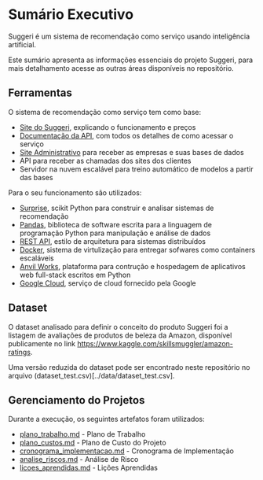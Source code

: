 # Sumário Executivo

Suggeri é um sistema de recomendação como serviço usando inteligência artificial.

Este sumário apresenta as informações essenciais do projeto Suggeri, para mais detalhamento acesse as outras áreas disponíveis no repositório.


## Ferramentas

O sistema de recomendação como serviço tem como base:
- [Site do Suggeri](http://www.suggeri.com.br/), explicando o funcionamento e preços
- [Documentação da API](http://www.suggeri.com.br/api.html), com todos os detalhes de como acessar o serviço
- [Site Administrativo](https://suggeri.anvil.app/) para receber as empresas e suas bases de dados
- API para receber as chamadas dos sites dos clientes
- Servidor na nuvem escalável para treino automático de modelos a partir das bases

Para o seu funcionamento são utilizados:
- [Surprise](http://surpriselib.com/), scikit Python para construir e analisar sistemas de recomendação
- [Pandas](https://pandas.pydata.org/), biblioteca de software escrita para a linguagem de programação Python para manipulação e análise de dados
- [REST API](https://restfulapi.net/), estilo de arquitetura para sistemas distribuídos
- [Docker](https://www.docker.com/), sistema de virtulização para entregar sofwares como containers escaláveis
- [Anvil Works](https://anvil.works/), plataforma para contrução e hospedagem de aplicativos web full-stack escritos em Python
- [Google Cloud](https://cloud.google.com/), serviço de cloud fornecido pela Google


## Dataset

O dataset analisado para definir o conceito do produto Suggeri foi a listagem de avaliações de produtos de beleza da Amazon, disponível publicamente no link https://www.kaggle.com/skillsmuggler/amazon-ratings.

Uma versão reduzida do dataset pode ser encontrado neste repositório no arquivo (dataset_test.csv)[../data/dataset_test.csv].


## Gerenciamento do Projetos

Durante a execução, os seguintes artefatos foram utilizados:
- [plano_trabalho.md](plano_trabalho.md) - Plano de Trabalho
- [plano_custos.md](plano_custos.md) - Plano de Custo do Projeto
- [cronograma_implementacao.md](cronograma_implementacao.md) - Cronograma de Implementação
- [analise_riscos.md](analise_riscos.md) - Análise de Risco
- [licoes_aprendidas.md](licoes_aprendidas.md) - Lições Aprendidas